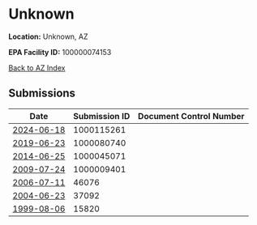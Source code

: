 # Unknown

**Location:** Unknown, AZ

**EPA Facility ID:** 100000074153

[Back to AZ Index](../../index.md)

## Submissions

| Date | Submission ID | Document Control Number |
|------|--------------|-------------------------|
| [2024-06-18](submissions/1000115261.md) | 1000115261 |  |
| [2019-06-23](submissions/1000080740.md) | 1000080740 |  |
| [2014-06-25](submissions/1000045071.md) | 1000045071 |  |
| [2009-07-24](submissions/1000009401.md) | 1000009401 |  |
| [2006-07-11](submissions/46076.md) | 46076 |  |
| [2004-06-23](submissions/37092.md) | 37092 |  |
| [1999-08-06](submissions/15820.md) | 15820 |  |
